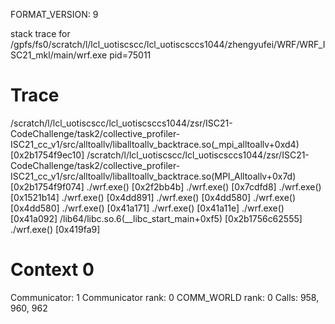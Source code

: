 FORMAT_VERSION: 9

stack trace for /gpfs/fs0/scratch/l/lcl_uotiscscc/lcl_uotiscsccs1044/zhengyufei/WRF/WRF_ISC21_mkl/main/wrf.exe pid=75011

# Trace

/scratch/l/lcl_uotiscscc/lcl_uotiscsccs1044/zsr/ISC21-CodeChallenge/task2/collective_profiler-ISC21_cc_v1/src/alltoallv/liballtoallv_backtrace.so(_mpi_alltoallv+0xd4) [0x2b1754f9ec10]
/scratch/l/lcl_uotiscscc/lcl_uotiscsccs1044/zsr/ISC21-CodeChallenge/task2/collective_profiler-ISC21_cc_v1/src/alltoallv/liballtoallv_backtrace.so(MPI_Alltoallv+0x7d) [0x2b1754f9f074]
./wrf.exe() [0x2f2bb4b]
./wrf.exe() [0x7cdfd8]
./wrf.exe() [0x1521b14]
./wrf.exe() [0x4dd891]
./wrf.exe() [0x4dd580]
./wrf.exe() [0x4dd580]
./wrf.exe() [0x41a171]
./wrf.exe() [0x41a11e]
./wrf.exe() [0x41a092]
/lib64/libc.so.6(__libc_start_main+0xf5) [0x2b1756c62555]
./wrf.exe() [0x419fa9]

# Context 0

Communicator: 1
Communicator rank: 0
COMM_WORLD rank: 0
Calls: 958, 960, 962

